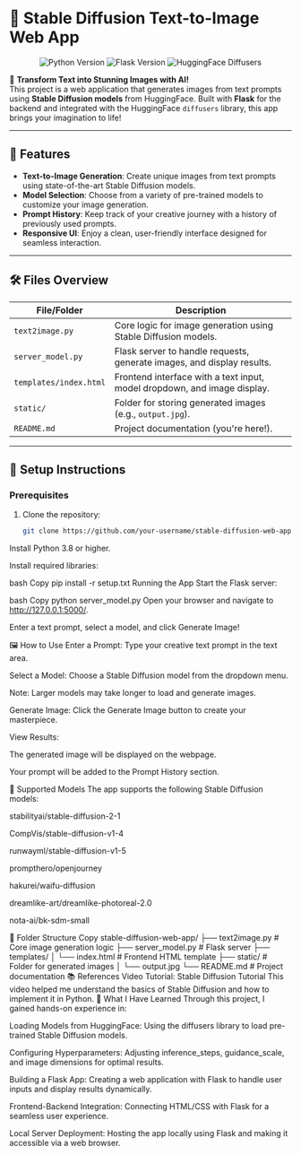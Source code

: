 # 🎨 Stable Diffusion Text-to-Image Web App  

<p align="center">
  <img src="https://img.shields.io/badge/Python-3.8%2B-blue" alt="Python Version">
  <img src="https://img.shields.io/badge/Flask-2.3.2-green" alt="Flask Version">
  <img src="https://img.shields.io/badge/HuggingFace-Diffusers-orange" alt="HuggingFace Diffusers">
</p>

🌟 **Transform Text into Stunning Images with AI!**  
This project is a web application that generates images from text prompts using **Stable Diffusion models** from HuggingFace. Built with **Flask** for the backend and integrated with the HuggingFace `diffusers` library, this app brings your imagination to life!  

---

## 🚀 **Features**  

- **Text-to-Image Generation**: Create unique images from text prompts using state-of-the-art Stable Diffusion models.  
- **Model Selection**: Choose from a variety of pre-trained models to customize your image generation.  
- **Prompt History**: Keep track of your creative journey with a history of previously used prompts.  
- **Responsive UI**: Enjoy a clean, user-friendly interface designed for seamless interaction.  

---

## 🛠️ **Files Overview**  

| **File/Folder**          | **Description**                                                                 |
|--------------------------|---------------------------------------------------------------------------------|
| `text2image.py`           | Core logic for image generation using Stable Diffusion models.                  |
| `server_model.py`         | Flask server to handle requests, generate images, and display results.          |
| `templates/index.html`    | Frontend interface with a text input, model dropdown, and image display.        |
| `static/`                 | Folder for storing generated images (e.g., `output.jpg`).                       |
| `README.md`               | Project documentation (you're here!).                                           |

---

## 🧰 **Setup Instructions**  

### **Prerequisites**  
1. Clone the repository:  
   ```bash
   git clone https://github.com/your-username/stable-diffusion-web-app.git
Install Python 3.8 or higher.

Install required libraries:

bash
Copy
pip install -r setup.txt
Running the App
Start the Flask server:

bash
Copy
python server_model.py
Open your browser and navigate to http://127.0.0.1:5000/.

Enter a text prompt, select a model, and click Generate Image!

🖼️ How to Use
Enter a Prompt: Type your creative text prompt in the text area.

Select a Model: Choose a Stable Diffusion model from the dropdown menu.

Note: Larger models may take longer to load and generate images.

Generate Image: Click the Generate Image button to create your masterpiece.

View Results:

The generated image will be displayed on the webpage.

Your prompt will be added to the Prompt History section.

🧠 Supported Models
The app supports the following Stable Diffusion models:

stabilityai/stable-diffusion-2-1

CompVis/stable-diffusion-v1-4

runwayml/stable-diffusion-v1-5

prompthero/openjourney

hakurei/waifu-diffusion

dreamlike-art/dreamlike-photoreal-2.0

nota-ai/bk-sdm-small

📂 Folder Structure
Copy
stable-diffusion-web-app/
├── text2image.py            # Core image generation logic
├── server_model.py          # Flask server
├── templates/
│   └── index.html           # Frontend HTML template
├── static/                  # Folder for generated images
│   └── output.jpg
└── README.md                # Project documentation
📚 References
Video Tutorial: Stable Diffusion Tutorial
This video helped me understand the basics of Stable Diffusion and how to implement it in Python.
🌱 What I Have Learned
Through this project, I gained hands-on experience in:

Loading Models from HuggingFace: Using the diffusers library to load pre-trained Stable Diffusion models.

Configuring Hyperparameters: Adjusting inference_steps, guidance_scale, and image dimensions for optimal results.

Building a Flask App: Creating a web application with Flask to handle user inputs and display results dynamically.

Frontend-Backend Integration: Connecting HTML/CSS with Flask for a seamless user experience.

Local Server Deployment: Hosting the app locally using Flask and making it accessible via a web browser.
